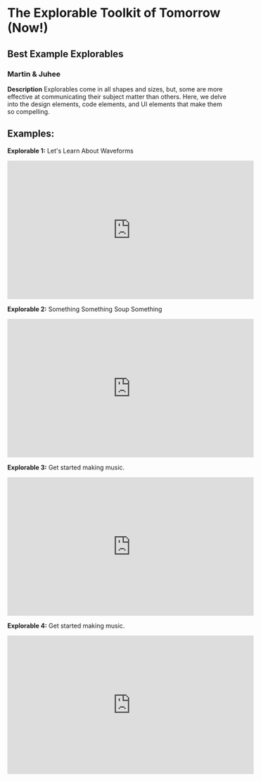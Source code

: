 
# The Explorable Toolkit of Tomorrow (Now!)

## Best Example Explorables

### Martin & Juhee

**Description**
Explorables come in all shapes and sizes, but, some are more effective at communicating their subject matter than others. Here, we delve into the design elements, code elements, and UI elements that make them so compelling. 

## Examples:
**Explorable 1:**
Let's Learn About Waveforms
<insert photo link here>
<iframe width="560" height="315" src="https://www.youtube.com/embed/MWKBLV7AwPA" frameborder="0" allow="accelerometer; autoplay; encrypted-media; gyroscope; picture-in-picture" allowfullscreen></iframe>


**Explorable 2:**
Something Something Soup Something
<iframe width="560" height="315" src="https://www.youtube.com/embed/GJ07joGPvfY" frameborder="0" allow="accelerometer; autoplay; encrypted-media; gyroscope; picture-in-picture" allowfullscreen></iframe>
<insert photo link here>

**Explorable 3:**
Get started making music.
<insert photo link here>
<iframe width="560" height="315" src="https://www.youtube.com/embed/4SGFy1ig1L8" frameborder="0" allow="accelerometer; autoplay; encrypted-media; gyroscope; picture-in-picture" allowfullscreen></iframe>

**Explorable 4:**
Get started making music.
<insert photo link here>
<iframe width="560" height="315" src="https://www.youtube.com/embed/4SGFy1ig1L8" frameborder="0" allow="accelerometer; autoplay; encrypted-media; gyroscope; picture-in-picture" allowfullscreen></iframe>

<!--stackedit_data:
eyJoaXN0b3J5IjpbLTExNTI1ODUwNiwtMTg0NTM1MDI2NCwtMT
IwMDcwNjU3NCwtODQ4MzUyMTU1LDQ5NzgxODgxMCw3MzA5OTgx
MTZdfQ==
-->